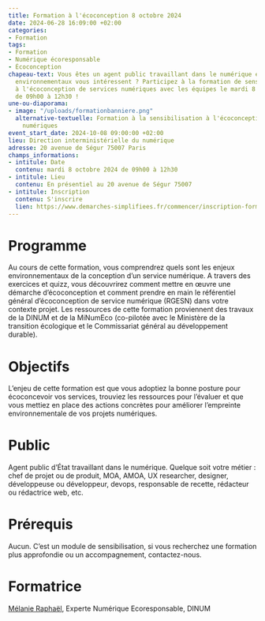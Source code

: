 ```yaml
---
title: Formation à l'écoconception 8 octobre 2024
date: 2024-06-28 16:09:00 +02:00
categories:
- Formation
tags:
- Formation
- Numérique écoresponsable
- Écoconception
chapeau-text: Vous êtes un agent public travaillant dans le numérique et les sujets
  environnementaux vous intéressent ? Participez à la formation de sensibilisation
  à l'écoconception de services numériques avec les équipes le mardi 8 octobre 2024
  de 09h00 à 12h30 !
une-ou-diaporama:
- image: "/uploads/formationbanniere.png"
  alternative-textuelle: Formation à la sensibilisation à l'écoconception de services
    numériques
event_start_date: 2024-10-08 09:00:00 +02:00
lieu: Direction interministérielle du numérique
adresse: 20 avenue de Ségur 75007 Paris
champs_informations:
- intitule: Date
  contenu: mardi 8 octobre 2024 de 09h00 à 12h30
- intitule: Lieu
  contenu: En présentiel au 20 avenue de Ségur 75007
- intitule: Inscription
  contenu: S'inscrire
  lien: https://www.demarches-simplifiees.fr/commencer/inscription-formation-ecoconception-2024
---
```


# Programme
Au cours de cette formation, vous comprendrez quels sont les enjeux environnementaux de la conception d’un service numérique.
A travers des exercices et quizz, vous découvrirez comment mettre en œuvre une démarche d’écoconception et comment prendre en main le référentiel général d’écoconception de service numérique (RGESN) dans votre contexte projet.
Les ressources de cette formation proviennent des travaux de la DINUM et de la MiNumEco (co-pilotée avec le Ministère de la transition écologique et le Commissariat général au développement durable).

# Objectifs
L’enjeu de cette formation est que vous adoptiez la bonne posture pour écoconcevoir vos services, trouviez les ressources pour l’évaluer et que vous mettiez en place des actions concrètes pour améliorer l’empreinte environnementale de vos projets numériques.

# Public
Agent public d’État travaillant dans le numérique.
Quelque soit votre métier : chef de projet ou de produit, MOA, AMOA, UX researcher, designer, développeuse ou développeur, devops, responsable de recette, rédacteur ou rédactrice web, etc.

# Prérequis
Aucun.
C’est un module de sensibilisation, si vous recherchez une formation plus approfondie ou un accompagnement, contactez-nous.

# Formatrice
[Mélanie Raphaël](mailto:melanie.raphael@modernisation.gouv.fr), Experte Numérique Ecoresponsable, DINUM